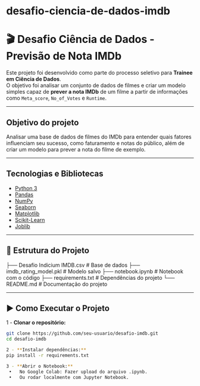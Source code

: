 # desafio-ciencia-de-dados-imdb

# 🎬 Desafio Ciência de Dados - Previsão de Nota IMDb

Este projeto foi desenvolvido como parte do processo seletivo para **Trainee em Ciência de Dados**.  
O objetivo foi analisar um conjunto de dados de filmes e criar um modelo simples capaz de **prever a nota IMDb** de um filme a partir de informações como `Meta_score`, `No_of_Votes` e `Runtime`.

---

## Objetivo do projeto
Analisar uma base de dados de filmes do IMDb para entender quais fatores influenciam seu sucesso, como faturamento e notas do público, além de criar um modelo para prever a nota do filme de exemplo.

---

## Tecnologias e Bibliotecas
- [Python 3](https://www.python.org/)
- [Pandas](https://pandas.pydata.org/)
- [NumPy](https://numpy.org/)
- [Seaborn](https://seaborn.pydata.org/)
- [Matplotlib](https://matplotlib.org/)
- [Scikit-Learn](https://scikit-learn.org/stable/)
- [Joblib](https://joblib.readthedocs.io/)

---

## 📁 Estrutura do Projeto
├── Desafio Indicium IMDB.csv   # Base de dados
├── imdb_rating_model.pkl       # Modelo salvo
├── notebook.ipynb              # Notebook com o código
├── requirements.txt            # Dependências do projeto
└── README.md                   # Documentação do projeto

---

## ▶️ Como Executar o Projeto
1 -  **Clonar o repositório:**
   ```bash
   git clone https://github.com/seu-usuario/desafio-imdb.git
   cd desafio-imdb

2 - **Instalar dependências:**
   pip install -r requirements.txt

3 -	**Abrir o Notebook:**
	•	No Google Colab: Fazer upload do arquivo .ipynb.
	•	Ou rodar localmente com Jupyter Notebook.
